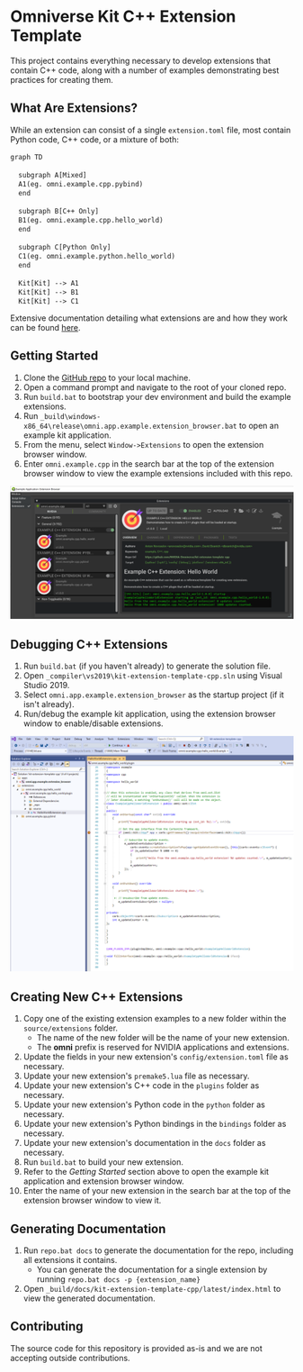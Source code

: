 # Omniverse Kit C++ Extension Template

This project contains everything necessary to develop extensions that contain C++ code, along with a number of examples demonstrating best practices for creating them.


## What Are Extensions?

While an extension can consist of a single `extension.toml` file, most contain Python code, C++ code, or a mixture of both:

```{mermaid}
graph TD

  subgraph A[Mixed]
  A1(eg. omni.example.cpp.pybind)
  end

  subgraph B[C++ Only]
  B1(eg. omni.example.cpp.hello_world)
  end

  subgraph C[Python Only]
  C1(eg. omni.example.python.hello_world)
  end

  Kit[Kit] --> A1
  Kit[Kit] --> B1
  Kit[Kit] --> C1
```

Extensive documentation detailing what extensions are and how they work can be found [here](https://docs.omniverse.nvidia.com/py/kit/docs/guide/extensions.html).


## Getting Started

1. Clone the [GitHub repo](https://github.com/NVIDIA-Omniverse/kit-extension-template-cpp) to your local machine.
2. Open a command prompt and navigate to the root of your cloned repo.
3. Run `build.bat` to bootstrap your dev environment and build the example extensions.
4. Run `_build\windows-x86_64\release\omni.app.example.extension_browser.bat` to open an example kit application.
5. From the menu, select `Window->Extensions` to open the extension browser window.
6. Enter `omni.example.cpp` in the search bar at the top of the extension browser window to view the example extensions included with this repo.

![Extension Browser](/images/extension_browser.png)


## Debugging C++ Extensions

1. Run `build.bat` (if you haven't already) to generate the solution file.
2. Open `_compiler\vs2019\kit-extension-template-cpp.sln` using Visual Studio 2019.
3. Select `omni.app.example.extension_browser` as the startup project (if it isn't already).
4. Run/debug the example kit application, using the extension browser window to enable/disable extensions.

![Visual Studio Solution](/images/visual_studio_solution.png)


## Creating New C++ Extensions

1. Copy one of the existing extension examples to a new folder within the `source/extensions` folder.
    - The name of the new folder will be the name of your new extension.
    - The **omni** prefix is reserved for NVIDIA applications and extensions.
2. Update the fields in your new extension's `config/extension.toml` file as necessary.
3. Update your new extension's `premake5.lua` file as necessary.
4. Update your new extension's C++ code in the `plugins` folder as necessary.
5. Update your new extension's Python code in the `python` folder as necessary.
6. Update your new extension's Python bindings in the `bindings` folder as necessary.
7. Update your new extension's documentation in the `docs` folder as necessary.
8. Run `build.bat` to build your new extension.
9. Refer to the *Getting Started* section above to open the example kit application and extension browser window.
10. Enter the name of your new extension in the search bar at the top of the extension browser window to view it.


## Generating Documentation

1. Run `repo.bat docs` to generate the documentation for the repo, including all extensions it contains.
    - You can generate the documentation for a single extension by running `repo.bat docs -p {extension_name}`
2. Open `_build/docs/kit-extension-template-cpp/latest/index.html` to view the generated documentation.

## Contributing
The source code for this repository is provided as-is and we are not accepting outside contributions.


